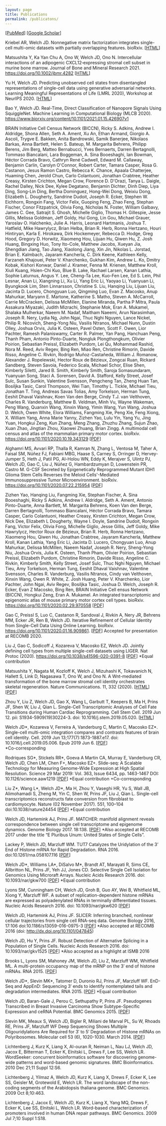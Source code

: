 ```yaml
---
layout: page
title: Publications
permalink: /publicatons/
---
```


\[[PubMed](https://www.ncbi.nlm.nih.gov/pubmed/?term=welch%2C+joshua+d%5Bauthor%5D)\] \[[Google Scholar](https://scholar.google.com/citations?user=XQ7bqCMAAAAJ&hl=en)\]

Kriebel AR, Welch JD. Nonnegative matrix factorization integrates single-cell multi-omic datasets with partially overlapping features. bioRxiv. \[[HTML](https://www.biorxiv.org/content/10.1101/2021.04.09.439160v1)\]

Matsushita Y, Ka Yan Chu A, Ono W, Welch JD, Ono N. Intercellular interactions of an adipogenic CXCL12‐expressing stromal cell subset in murine bone marrow. Journal of Bone and Mineral Research 2021. https://doi.org/10.1002/jbmr.4282 \[[HTML](https://asbmr.onlinelibrary.wiley.com/doi/10.1002/jbmr.4282)\]

Yu H, Welch JD. Predicting unobserved cell states from disentangled representations of single-cell data using generative adversarial networks. Learning Meaningful Representations of Life (LMRL 2020), Workshop at NeurIPS 2020. \[[HTML](https://www.biorxiv.org/content/10.1101/2021.01.15.426872v1)\]

Bao Y, Welch JD. Real-Time, Direct Classification of Nanopore Signals Using SquiggleNet. Machine Learning in Computational Biology (MLCB 2020). https://www.biorxiv.org/content/10.1101/2021.01.15.426907v1

BRAIN Initiative Cell Census Network (BICCN), Ricky S. Adkins, Andrew I. Aldridge, Shona Allen, Seth A. Ament, Xu An, Ethan Armand, Giorgio A. Ascoli, Trygve E. Bakken, Anita Bandrowski, Samik Banerjee, Nikolaos Barkas, Anna Bartlett, Helen S. Bateup, M. Margarita Behrens, Philipp Berens, Jim Berg, Matteo Bernabucci, Yves Bernaerts, Darren Bertagnolli, Tommaso Biancalani, Lara Boggeman, A. Sina Booeshaghi, Ian Bowman, Héctor Corrada Bravo, Cathryn René Cadwell, Edward M. Callaway, Benjamin Carlin, Carolyn O'Connor, Robert Carter, Tamara Casper, Rosa G. Castanon, Jesus Ramon Castro, Rebecca K. Chance, Apaala Chatterjee, Huaming Chen, Jerold Chun, Carlo Colantuoni, Jonathan Crabtree, Heather Creasy, Kirsten Crichton, Megan Crow, Florence D. D'Orazi, Tanya L. Daigle, Rachel Dalley, Nick Dee, Kylee Degatano, Benjamin Dichter, Dinh Diep, Liya Ding, Song-Lin Ding, Bertha Dominguez, Hong-Wei Dong, Weixiu Dong, Elizabeth L. Dougherty, Sandrine Dudoit,  Joseph R. Ecker,  Stephen W. Eichhorn, Rongxin Fang, Victor Felix, Guoping Feng, Zhao Feng, Stephan Fischer, Conor Fitzpatrick, Olivia Fong, Nicholas N. Foster, William Galbavy, James C. Gee, Satrajit S. Ghosh, Michelle Giglio, Thomas H. Gillespie, Jesse Gillis, Melissa Goldman, Jeff Goldy, Hui Gong, Lin Gou, Michael Grauer, Yaroslav O. Halchenko, Julie A. Harris, Leonard Hartmanis, Joshua T. Hatfield, Mike Hawrylycz, Brian Helba, Brian R. Herb, Ronna Hertzano, Houri Hintiryan, Karla E. Hirokawa, Dirk Hockemeyer, Rebecca D. Hodge, Greg Hood, Gregory D. Horwitz, Xiaomeng Hou, Lijuan Hu, Qiwen Hu, Z. Josh Huang, Bingxing Huo, Tony Ito-Cole, Matthew Jacobs, Xueyan Jia, Shengdian Jiang, Tao Jiang, Xiaolong Jiang, Xin Jin, Nikolas L. Jorstad, Brian E. Kalmbach, Jayaram Kancherla, C. Dirk Keene, Kathleen Kelly, Farzaneh Khajouei, Peter V. Kharchenko, Gukhan Kim, Andrew L. Ko, Dmitry Kobak, Kishori Konwar, Daniel J. Kramer, Fenna M. Krienen, Matthew Kroll, Xiuli Kuang, Hsien-Chi Kuo, Blue B. Lake, Rachael Larsen, Kanan Lathia, Sophie Laturnus, Angus Y. Lee, Cheng-Ta Lee, Kuo-Fen Lee, Ed S. Lein, Phil Lesnar, Anan Li, Xiangning Li, Xu Li, Yang Eric Li, Yaoyao Li, Yuanyuan Li, Byungkook Lim, Sten Linnarsson, Christine S. Liu, Hanqing Liu, Lijuan Liu, Jacinta D. Lucero, Chongyuan Luo, Qingming Luo, Evan Z. Macosko, Anup Mahurkar, Maryann E. Martone, Katherine S. Matho, Steven A. McCarroll, Carrie McCracken, Delissa McMillen, Elanine Miranda, Partha P Mitra, Paula Assakura Miyazaki, Judith Mizrachi, Stephanie Mok, Eran A. Mukamel, Shalaka Mulherkar, Naeem M. Nadaf, Maitham Naeemi, Arun Narasimhan, Joseph R. Nery, Lydia Ng, John Ngai, Thuc Nghi Nguyen, Lance Nickel, Philip R. Nicovich, Sheng-Yong Niu, Vasilis Ntranos, Michael Nunn, Dustin Olley, Joshua Orvis, Julia K. Osteen, Pavel Osten, Scott F. Owen, Lior Pachter, Ramesh Palaniswamy, Carter R. Palmer, Yan Pang, Hanchuan Peng, Thanh Pham, Antonio Pinto-Duarte, Nongluk Plongthongkum, Olivier Poirion, Sebastian Preissl, Elizabeth Purdom, Lei Qu, Mohammad Rashid, Nora M. Reed, Aviv Regev, Bing Ren, Miao Ren, Christine Rimorin, Davide Risso, Angeline C. Rivkin, Rodrigo Muñoz-Castañeda, William J. Romanow, Alexander J. Ropelewski, Hector Roux de Bézieux, Zongcai Ruan, Rickard Sandberg, Steven Savoia, Federico Scala, Michael Schor, Elise Shen, Kimberly Siletti, Jared B. Smith, Kimberly Smith, Saroja Somasundaram, Yuanyuan Song, Staci A. Sorensen, David A. Stafford, Kelly Street, Josef Sulc, Susan Sunkin, Valentine Svensson, Pengcheng Tan, Zheng Huan Tan, Bosiljka Tasic, Carol Thompson, Wei Tian, Timothy L. Tickle, Michael Tieu, Jonathan T. Ting, Andreas Savas Tolias, Amy Torkelson, Herman Tung, Eeshit Dhaval Vaishnav, Koen Van den Berge, Cindy T.J. van Velthoven, Charles R. Vanderburg, Matthew B. Veldman, Minh Vu, Wayne Wakeman, Peng Wang, Quanxin Wang, Xinxin Wang, Yimin Wang, Yun Wang, Joshua D. Welch, Owen White, Elora Williams, Fangming Xie, Peng Xie, Feng Xiong, X. William Yang, Anna Marie Yanny, Zizhen Yao, Lulu Yin, Yang Yu, Jing Yuan, Hongkui Zeng, Kun Zhang, Meng Zhang, Zhuzhu Zhang, Sujun Zhao, Xuan Zhao, Jingtian Zhou, Xiaowei Zhuang, Brian Zingg. A multimodal cell census and atlas of the mammalian primary motor cortex. bioRxiv. https://doi.org/10.1101/2020.10.19.343129 \[[PDF](https://www.biorxiv.org/content/10.1101/2020.10.19.343129v1.full.pdf)\]

Alghamri MS, Avvari RP, Thalla R, Kamran N, Zhang L, Ventosa M, Taher A, Faisal SM, Núñez FJ, Fabiani MBG, Haase S, Carney S, Orringer D, Hervey-Jumper S, Heth J, Patil PG, Al-Holou WN, Eddy K, Merajver S, Ulintz PJ, Welch JD, Gao C, Liu J, Núñez G, Hambardzumyan D, Lowenstein PR, Castro M. G-CSF Secreted by Epigenetically Reprogrammed Mutant IDH1 Glioma Stem Cells Reverses the Meloid Cells'-Mediated Immunosuppressive Tumor Microenvironment. bioRxiv. https://doi.org/10.1101/2020.07.22.215954 \[[PDF](https://www.biorxiv.org/content/biorxiv/early/2020/07/24/2020.07.22.215954.full.pdf?%3Fcollection=)\]

Zizhen Yao, Hanqing Liu, Fangming Xie, Stephan Fischer, A. Sina Booeshaghi, Ricky S
Adkins, Andrew I. Aldridge, Seth A. Ament, Antonio Pinto-Duarte, Anna Bartlett, M. Margarita Behrens,
Koen Van den Berge, Darren Bertagnolli, Tommaso Biancalani, Héctor Corrada Bravo, Tamara Casper,
Carlo Colantuoni, Heather Creasy, Kirsten Crichton, Megan Crow, Nick Dee, Elizabeth L Dougherty,
Wayne I. Doyle, Sandrine Dudoit, Rongxin Fang, Victor Felix, Olivia Fong, Michelle Giglio, Jesse Gillis,
Jeff Goldy, Mike Hawrylycz, Hector Roux de Bézieux, Brian R. Herb, Ronna Hertzano, Xiaomeng Hou,
Qiwen Hu, Jonathan Crabtree, Jayaram Kancherla, Matthew Kroll, Kanan Lathia, Yang Eric Li, Jacinta
D. Lucero, Chongyuan Luo, Anup Mahurkar, Delissa McMillen, Naeem Nadaf, Joseph R. Nery,
Sheng-Yong Niu, Joshua Orvis, Julia K. Osteen, Thanh Pham, Olivier Poirion, Sebastian Preissl,
Elizabeth Purdom, Christine Rimorin, Davide Risso, Angeline C. Rivkin, Kimberly Smith, Kelly Street,
Josef Sulc, Thuc Nghi Nguyen, Michael Tieu, Amy Torkelson, Herman Tung, Eeshit Dhaval Vaishnav,
Valentine Svensson, Charles R. Vanderburg, Vasilis Ntranos, Cindy van Velthoven, Xinxin Wang, Owen
R. White, Z. Josh Huang, Peter V. Kharchenko, Lior Pachter, John Ngai, Aviv Regev, Bosiljka Tasic,
Joshua D. Welch, Joseph R. Ecker, Evan Z Macosko, Bing Ren, BRAIN Initiative Cell ensus Network
(BICCN), Hongkui Zeng, Eran A. Mukamel. An integrated transcriptomic and epigenomic atlas of mouse primary motor cortex cell types. bioRxiv. https://doi.org/10.1101/2020.02.29.970558 \[[PDF](https://www.biorxiv.org/content/biorxiv/early/2020/03/02/2020.02.29.970558.full.pdf)\]

Gao C, Preissl S, Luo C, Castanon R, Sandoval J, Rivkin A, Nery JR, Behrens MM, Ecker JR, Ren B, Welch JD. Iterative Refinement of Cellular Identity from Single-Cell Data Using Online Learning. bioRxiv. https://doi.org/10.1101/2020.01.16.909861. \[[PDF](https://www.biorxiv.org/content/10.1101/2020.01.16.909861v2.full.pdf)\]
Accepted for presentation at RECOMB 2020.

Liu J, Gao C, Sodicoff J, Kozareva V, Macosko EZ, Welch JD. Jointly defining cell types from multiple single-cell datasets using LIGER. Nat Protoc (2020). https://doi.org/10.1038/s41596-020-0391-8 \[[PDF](https://rdcu.be/b8pqb)\] \*Equal contribution

Matsushita Y, Nagata M, Kozloff K, Welch J, Mizuhashi K, Tokavanich N, Hallett S, Link D, Nagasawa T, Ono W, and Ono N. A Wnt-mediated transformation of the bone marrow stromal cell identity orchestrates skeletal regeneration. Nature Communications. 11, 332 (2020). \[[HTML](https://www.nature.com/articles/s41467-019-14029-w)\] \[[PDF](https://www.nature.com/articles/s41467-019-14029-w.pdf)\]

Zhou Y, Liu Z, Welch JD, Gao X, Wang L, Garbutt T, Keepers B, Ma H, Prins JF, Shen W, Liu J, Qian L. Single-Cell Transcriptomic Analyses of Cell Fate Transitions during Human Cardiac Reprogramming. Cell Stem Cell. 2019 Jun 12. pii: S1934-5909(19)30224-3. doi: 10.1016/j.stem.2019.05.020. \[[HTML](https://www.sciencedirect.com/science/article/pii/S1934590919302243)\]

Welch JD\*, Kozareva V, Ferreira A, Vanderburg C, Martin C, Macosko EZ\*. Single-cell multi-omic integration compares and contrasts features of brain cell identity. Cell. 2019 Jun 13;177(7):1873-1887.e17. doi: 10.1016/j.cell.2019.05.006. Epub 2019 Jun 6. \[[PDF](https://www.cell.com/action/showPdf?pii=S0092-8674%2819%2930504-5)\]  
\*Co-corresponding 

Rodriques SG\*, Stickels RR\*, Goeva A Martin CA, Murray E, Vanderburg CR, Welch JD, Chen LM, Chen F+,
Macosko EZ+. Slide-seq: A Scalable Technology for Measuring Genome-Wide Expression at High Spatial Resolution. Science 29 Mar 2019:
Vol. 363, Issue 6434, pp. 1463-1467 DOI: 10.1126/science.aaw1219 \[[PDF](http://science.sciencemag.org/content/sci/363/6434/1463.full.pdf)\]
\*Equal contribution
+Co-corresponding

Liu Z\*, Wang L\*, Welch JD\*, Ma H, Zhou Y, Vaseghi HR, Yu S, Wall JB, Alimohamadi S, Zheng M, Yin C, Shen W, Prins JF, Liu J, Qian L. Single-cell transcriptomics reconstructs fate conversion from fibroblast to cardiomyocyte. Nature (02 November 2017). 551, 100–104 doi:10.1038/nature24454 \[[PDF](https://www.ncbi.nlm.nih.gov/pmc/articles/PMC5954984/pdf/nihms908332.pdf)\]
\*Equal contribution

Welch JD, Hartemink AJ, Prins JF. MATCHER: manifold alignment reveals correspondence between single cell transcriptome and epigenome dynamics. Genome Biology 2017. 18:138. \[[PDF](https://genomebiology.biomedcentral.com/track/pdf/10.1186/s13059-017-1269-0)\]
*Also accepted at RECOMB 2017 under the title “E Pluribus Unum: United States of Single Cells”.

Lackey P, Welch JD, Marzluff WM. TUT7 Catalyzes the Uridylation of the 3’ End of Histone mRNA for Rapid Degradation. RNA 2016. doi:10.1261/rna.058107.116 \[[PDF](https://rnajournal.cshlp.org/content/22/11/1673.full.pdf+html)\]

Welch JD\*, Williams LA\*, DiSalvo M\*, Brandt AT, Marayati R, Sims CE, Allbritton NL, Prins JF, Yeh JJ, Jones CD. Selective Single Cell Isolation for Genomics Using Microraft Arrays. Nucleic Acids Research 2016. doi: 10.1093/nar/gkw700 \[[PDF](https://www.ncbi.nlm.nih.gov/pmc/articles/PMC5041489/pdf/gkw700.pdf)\]
*Equal contribution

Lyons SM, Cunningham CH, Welch JD, Groh B, Guo AY, Wei B, Whitfield ML, Xiong Y, Marzluff WF. A subset of replication-dependent histone mRNAs are expressed as polyadenylated RNAs in terminally differentiated tissues. Nucleic Acids Research 2016. doi: 10.1093/nar/gkw620 \[[PDF](https://www.ncbi.nlm.nih.gov/pmc/articles/PMC5100578/pdf/gkw620.pdf)\]

Welch JD, Hartemink AJ, Prins JF. SLICER: Inferring branched, nonlinear cellular trajectories from single cell RNA-seq data. Genome Biology 2016, 17:106  doi:10.1186/s13059-016-0975-3 \[[PDF](https://genomebiology.biomedcentral.com/track/pdf/10.1186/s13059-016-0975-3)\]
*Also accepted at RECOMB 2016 (doi: http://dx.doi.org/10.1101/047845)

Welch JD, Hu Y, Prins JF. Robust Detection of Alternative Splicing in a Population of Single Cells. Nucleic Acids Research 2016. doi: 10.1093/nar/gkv1525 \[[PDF](https://www.ncbi.nlm.nih.gov/pmc/articles/PMC4856971/pdf/gkv1525.pdf)\]
*Also accepted as a highlight at ISMB 2016

Brooks L, Lyons SM, Mahoney JM, Welch JD, Liu Z, Marzluff WM, Whitfield ML. A multi-protein occupancy map of the mRNP on the 3′ end of histone mRNAs. RNA 2015. \[[PDF](https://rnajournal.cshlp.org/content/21/11/1943.full.pdf+html)\]

Welch JD\*, Slevin MK\*, Tatomer D, Duronio RJ, Prins JF, Marzluff WF. EnD-Seq and AppEnD: Sequencing 3′ ends to identify nontemplated tails and degradation intermediates. RNA 2015. \[[PDF](https://rnajournal.cshlp.org/content/21/7/1375.full.pdf+html)\]
*Equal contribution

Welch JD, Baran-Gale J, Perou C, Sethupathy P, Prins JF. Pseudogenes Transcribed in Breast Invasive Carcinoma Show Subtype-Specific Expression and ceRNA Potential. BMC Genomics 2015. \[[PDF](https://bmcgenomics.biomedcentral.com/track/pdf/10.1186/s12864-015-1227-8)\]

Slevin MK, Meaux S, Welch JD, Bigler R, Miliani de Marval PL, Su W, Rhoads RE, Prins JF, Marzluff WF Deep Sequencing Shows Multiple Oligouridylations Are Required for 3′ to 5′ Degradation of Histone mRNAs on Polyribosomes. Molecular cell 53 (6), 1020-1030. March 2014. \[[PDF](https://www.cell.com/action/showPdf?pii=S1097-2765%2814%2900199-3)\]

Lichtenberg J, Kurz K, Liang X, Al-ouran R, Neiman L, Nau LJ, Welch JD, Jacox E, Bitterman T, Ecker K, Elnitski L, Drews F, Lee SS, Welch LR. WordSeeker: concurrent bioinformatics software for discovering genome-wide patterns and
word-based genomic signatures. BMC Bioinformatics. 2010 Dec 21;11 Suppl 12:S6.

Lichtenberg J, Yilmaz A, Welch JD, Kurz K, Liang X, Drews F, Ecker K, Lee SS, Geisler M, Grotewold E, Welch LR. The word landscape of the non-coding segments of the Arabidopsis thaliana genome. BMC Genomics. 2009 Oct 8;10:463.

Lichtenberg J, Jacox E, Welch JD, Kurz K, Liang X, Yang MQ, Drews F, Ecker K, Lee SS, Elnitski L, Welch LR. Word-based characterization of promoters involved in human DNA repair pathways. BMC Genomics. 2009 Jul 7;10 Suppl 1:S18.
